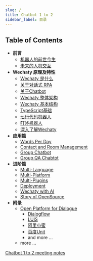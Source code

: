 ```yaml
---
slug: /
title: Chatbot 1 to 2
sidebar_label: 目录
---
```


## Table of Contents

- **前言**
  - [机器人的前世今生](introduction.md)
  - [未来的人机交互](robot-in-future.md)
- **Wechaty 原理及特性**
  - [Wechaty 是什么](basic/what-is-wechaty.md)
  - [关于对话式 RPA](basic/what-is-rpa.md)
  - [关于Chatbot](basic/things-about-chatbot.md)
  - [Wechaty 整体架构](basic/wechaty-structure.md)
  - [Wechaty 基本结构](basic/)
  - [TypeScript基础](basic/typescript.md)
  - [七行代码机器人](basic/seven-lines-code-chatbot.md)
  - [叮咚机器人](basic/ding-dong-bot.md)
  - [深入了解Wechaty](basic/dive-into-wechaty.md)
- **应用篇**
  - [Words Per Day](applications/1.words-per-day.md)
  - [Contact and Room Management](applications/2.contact-and-room-management.md)
  - [Group Chatbot](applications/3.group-chatbot.md)
  - [Group QA Chabtot](applications/4.group-qa-chatbot.md)
- **进阶篇**
  - [Multi-Language](advanced/1.multi-languages.md)
  - [Multi-Platform](advanced/2.multi-platform.md)
  - [Multi-Plugins](advanced/3.multi-plugins.md)
  - [Deployment](advanced/4.deployment.md)
  - [Wechaty with AI](advanced/5.wechaty-with-ai.md)
  - [Story of OpenSource](advanced/6.story-of-open-source.md)
- **附录**
  - [Open Platform for Dialogue](appendix/1.open-platform-of-dialogue.md)
    - [Dialogflow](https://cloud.google.com/dialogflow/docs)
    - [LUIS](https://www.luis.ai/)
    - [阿里小蜜](https://www.alixiaomi.com/#/)
    - [百度Unit](https://ai.baidu.com/unit/home)
    - and more ...
  - more ...

[Chatbot 1 to 2 meeting notes](https://docs.google.com/document/d/1fVCk8qRYc4RKGMf2UY5HOe07hEhPUOpGC34v88GEFJg/edit#heading=h.5rdyc2kpa14f)
